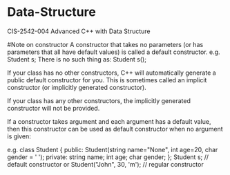 # Data-Structure
CIS-2542-004 Advanced C++ with Data Structure

#Note on constructor
A constructor that takes no parameters (or has parameters that all have default values) is called a default constructor.
e.g. Student s;
There is no such thing as:  Student s();

If your class has no other constructors, C++ will automatically generate a public default constructor for you. This is sometimes called an implicit constructor (or implicitly generated constructor).

If your class has any other constructors, the implicitly generated constructor will not be provided.

If a constructor takes argument and each argument has a default value, then this constructor can be used as default constructor when no argument is given:

e.g. 
class Student {
public:
    Student(string name="None", int age=20, char gender = ' ');
private:
    string name;
    int age;
    char gender;
};
     Student s; // default constructor
or 
     Student("John", 30, 'm');  // regular constructor
     
